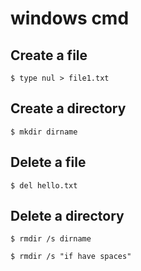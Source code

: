 # windows cmd

## Create a file

```
$ type nul > file1.txt
```

## Create a directory

```
$ mkdir dirname
```

## Delete a file

```
$ del hello.txt
```

## Delete a directory

```
$ rmdir /s dirname

$ rmdir /s "if have spaces"
```
